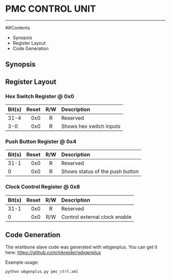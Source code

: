 # PMC CONTROL UNIT

---

##Contents

* Synopsis
* Register Layout
* Code Generation

## Synopsis

## Register Layout

### Hex Switch Register @ 0x0

| Bit(s) | Reset      | R/W | Description                                                       | 
|:-------|-----------:|:---:|:------------------------------------------------------------------| 
| 31-4   |        0x0 |  R  | Reserved                                                          | 
| 3-0    |        0x0 |  R  | Shows hex switch inputs                                           | 

### Push Button Register @ 0x4

| Bit(s) | Reset      | R/W | Description                                                       | 
|:-------|-----------:|:---:|:------------------------------------------------------------------| 
| 31-1   |        0x0 |  R  | Reserved                                                          | 
| 0      |        0x0 |  R  | Shows status of the push button                                   | 

### Clock Control Register @ 0x8

| Bit(s) | Reset      | R/W | Description                                                       | 
|:-------|-----------:|:---:|:------------------------------------------------------------------| 
| 31-1   |        0x0 |  R  | Reserved                                                          | 
| 0      |        0x0 | R/W | Control external clock enable                                     | 

## Code Generation

The wishbone slave code was generated with wbgenplus. 
You can get it here: https://github.com/mkreider/wbgenplus

Example usage:

    python wbgenplus.py pmc_ctrl.xml


